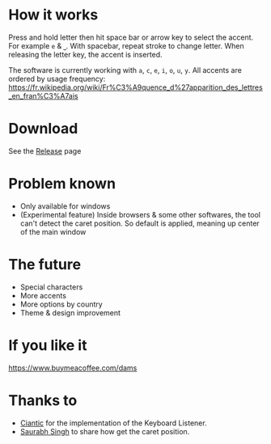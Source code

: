 # How it works
Press and hold letter then hit space bar or arrow key to select the accent. For example `e` & `⎵`. With spacebar, repeat stroke to change letter. When releasing the letter key, the accent is inserted.

The software is currently working with `a`, `c`, `e`, `i`, `o`, `u`, `y`.
All accents are ordered by usage frequency: https://fr.wikipedia.org/wiki/Fr%C3%A9quence_d%27apparition_des_lettres_en_fran%C3%A7ais

# Download
See the [Release](https://github.com/leroyd/PowerAccent/releases) page

# Problem known
- Only available for windows
- (Experimental feature) Inside browsers & some other softwares, the tool can't detect the caret position. So default is applied, meaning up center of the main window

# The future
- Special characters
- More accents
- More options by country
- Theme & design improvement

# If you like it
https://www.buymeacoffee.com/dams

# Thanks to
- [Ciantic](https://gist.github.com/Ciantic/471698) for the implementation of the Keyboard Listener.
- [Saurabh Singh](https://www.codeproject.com/Articles/34520/Getting-Caret-Position-Inside-Any-Application) to share how get the caret position.
